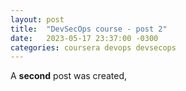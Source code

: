```yaml
---
layout: post
title:  "DevSecOps course - post 2"
date:   2023-05-17 23:37:00 -0300
categories: coursera devops devsecops
---
```

A **second** post was created,